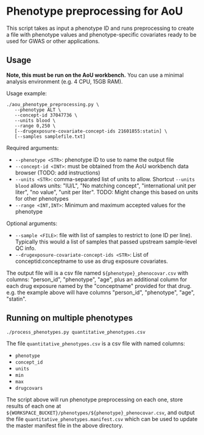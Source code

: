 # Phenotype preprocessing for AoU

This script takes as input a phenotype ID and runs preprocessing to create a file with phenotype values and phenotype-specific covariates ready to be used for GWAS or other applications. 


## Usage

**Note, this must be run on the AoU workbench.** You can use a minimal analysis environment (e.g. 4 CPU, 15GB RAM).

Usage example:

```
./aou_phenotype_preprocessing.py \
   --phenotype ALT \
   --concept-id 37047736 \
   --units blood \
   --range 0,250 \
   [--drugexposure-covariate-concept-ids 21601855:statin] \
   [--samples samplefile.txt]
```

Required arguments: 

* `--phenotype <STR>`: phenotype ID to use to name the output file
* `--concept-id <INT>`: must be obtained from the AoU workbench data browser (TODO: add instructions)
* `--units <STR>`: comma-separated list of units to allow. Shortcut `--units blood` allows units: "IU/L", "No matching concept", "international unit per liter", "no value", "unit per liter". TODO: Might change this based on units for other phenotypes
* `--range <INT,INT>`: Minimum and maximum accepted values for the phenotype

Optional arguments:
* `--sample <FILE>`: file with list of samples to restrict to (one ID per line). Typically this would a list of samples that passed upstream sample-level QC info.
* `--drugexposure-covariate-concept-ids <STR>`: List of conceptid:conceptname to use as drug exposure covariates.

The output file will is a csv file named `${phenotype}_phenocovar.csv` with columns: "person_id", "phenotype", "age", plus an additional column for each drug exposure named by the "conceptname" provided for that drug. e.g. the example above will have columns "person_id", "phenotype", "age", "statin".

## Running on multiple phenotypes

```
./process_phenotypes.py quantitative_phenotypes.csv
```

The file `quantitative_phenotypes.csv` is a csv file with named columns:
* `phenotype`
* `concept_id`
* `units`
* `min`
* `max`
* `drugcovars`

The script above will run phenotype preprocessing on each one, store results of each one at `${WORKSPACE_BUCKET}/phenotypes/${phenotype}_phenocovar.csv`, and output the file `quantitative_phenotypes.manifest.csv` which can be used to update the master manifest file in the above directory.

